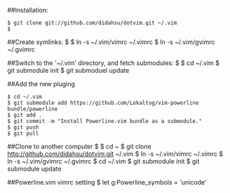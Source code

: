 ##Installation:

	$ git clone git://github.com/didahsu/dotvim.git ~/.vim
	$ 
##Create symlinks:
	$ 
	$ ln -s ~/.vim/vimrc ~/.vimrc
	$ ln -s ~/.vim/gvimrc ~/.gvimrc

##Switch to the '~/.vim' directory, and fetch submodules:
	$ 
	$ cd ~/.vim
	$ git submodule init
	$ git submoduel update

##Add the new pluging

	$ cd ~/.vim
	$ git submodule add https://github.com/Lokaltog/vim-powerline bundle/powerline
	$ git add . 
	$ git commit -m "Install Powerline.vim bundle as a submodule."
	$ git push
	$ git pull

##Clone to another computer
	$ 
	$ cd ~
	$ git clone http://github.com/didahsu/dotvim.git ~/.vim
	$ ln -s ~/.vim/vimrc ~/.vimrc
	$ ln -s ~/.vim/gvimrc ~/.gvimrc
	$ cd ~/.vim
	$ git submodule init
	$ git submodule update

##Powerline.vim vimrc setting
	$ let g:Powerline_symbols = 'unicode'
